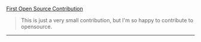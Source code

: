 [First Open Source Contribution](https://github.com/elbuo8/sendgrid-django/graphs/contributors)
>This is just a very small contribution, but I'm so happy to contribute to
>opensource.

---
